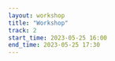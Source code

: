 ```yaml
---
layout: workshop
title: "Workshop"
track: 2
start_time: 2023-05-25 16:00
end_time: 2023-05-25 17:30
---
```


